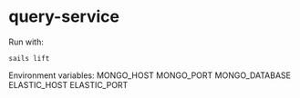 # query-service

Run with:
```
sails lift
```

Environment variables:
MONGO_HOST
MONGO_PORT
MONGO_DATABASE
ELASTIC_HOST
ELASTIC_PORT

